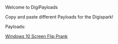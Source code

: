 Welcome to DigiPayloads

Copy and paste different Payloads for the Digispark!

Payloads:

[Windows 10 Screen Flip Prank](https://github.com/WifiLANDucky/DigiPayloads/wiki/Digispark-Screen-Flipping-Payload)